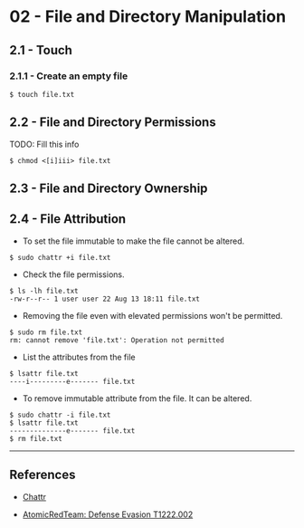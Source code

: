# 02 - File and Directory Manipulation

## 2.1 - Touch

### 2.1.1 - Create an empty file

`$ touch file.txt`

## 2.2 -  File and Directory Permissions

TODO: Fill this info

`$ chmod <[i]iii> file.txt`

## 2.3 -  File and Directory Ownership

## 2.4 -  File Attribution

- To set the file immutable to make the file cannot be altered.

`$ sudo chattr +i file.txt`

- Check the file permissions.

```
$ ls -lh file.txt
-rw-r--r-- 1 user user 22 Aug 13 18:11 file.txt
```

- Removing the file even with elevated permissions won't be permitted.

```
$ sudo rm file.txt
rm: cannot remove 'file.txt': Operation not permitted
```

- List the attributes from the file

```
$ lsattr file.txt
----i---------e------- file.txt
```

- To remove immutable attribute from the file. It can be altered.

```
$ sudo chattr -i file.txt
$ lsattr file.txt
--------------e------- file.txt
$ rm file.txt
```

---
## References

- [Chattr](https://en.wikipedia.org/wiki/Chattr)

- [AtomicRedTeam: Defense Evasion T1222.002](https://atomicredteam.io/defense-evasion/T1222.002/)